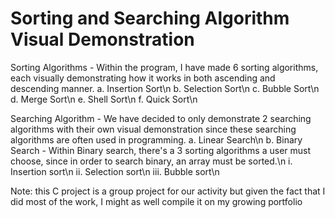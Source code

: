 # Sorting and Searching Algorithm Visual Demonstration

Sorting Algorithms - Within the program, I have made 6 sorting algorithms, each visually demonstrating how it works in both ascending and descending manner.
  a. Insertion Sort\n
  b. Selection Sort\n
  c. Bubble Sort\n
  d. Merge Sort\n
  e. Shell Sort\n
  f. Quick Sort\n

Searching Algorithm - We have decided to only demonstrate 2 searching algorithms with their own visual demonstration since these searching algorithms are often used in programming. 
  a. Linear Search\n
  b. Binary Search - Within Binary search, there's a 3 sorting algorithms a user must choose, since in order to search binary, an array must be sorted.\n
    i. Insertion sort\n
    ii. Selection sort\n
    iii. Bubble sort\n

Note: this C project is a group project for our activity but given the fact that I did most of the work, I might as well compile it on my growing portfolio
